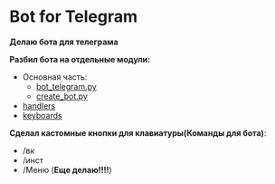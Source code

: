 # Bot for Telegram

__Делаю бота для телеграма__

__Разбил бота на отдельные модули:__
- Oсновная часть:
     - [bot_telegram.py](https://github.com/Wa1gala/Python-Telegram-Bot/blob/main/bot_telegram.py)
    - [create_bot.py](https://github.com/Wa1gala/Python-Telegram-Bot/blob/main/create_bot.py)
- [handlers](https://github.com/Wa1gala/Python_Telegram_Bot/tree/main/Handlers)
- [keyboards](https://github.com/Wa1gala/Python_Telegram_Bot/tree/main/keyboards)

__Сделал кастомные кнопки для клавиатуры(Команды для бота)__:

- /вк
- /инст
- /Меню (__Еще делаю!!!!__)
